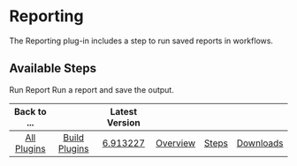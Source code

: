 
Reporting
=========


The Reporting plug-in includes a step to run saved reports in workflows.



Available Steps
---------------


Run Report
 Run a report and save the output.





|Back to ...||Latest Version||||
| :---: | :---: | :---: | :---: | :---: | :---: |
|[All Plugins](../../index.md)|[Build Plugins](../README.md)|[6.913227](https://raw.githubusercontent.com/UrbanCode/IBM-UCB-PLUGINS/main/files/Reporting/urbancode-reporting-6.913227.zip)|[Overview](overview.md)|[Steps](steps.md)|[Downloads](downloads.md)|
